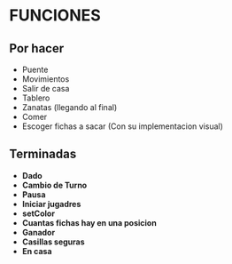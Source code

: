 # FUNCIONES
## Por hacer
- Puente
- Movimientos 
- Salir de casa
- Tablero
- Zanatas (llegando al final)
- Comer
- Escoger fichas a sacar (Con su implementacion visual)

## Terminadas
- **Dado**
- **Cambio de Turno**
- **Pausa**
- **Iniciar jugadres**
- **setColor**
- **Cuantas fichas hay en una posicion**
- **Ganador**
- **Casillas seguras**
- **En casa**
